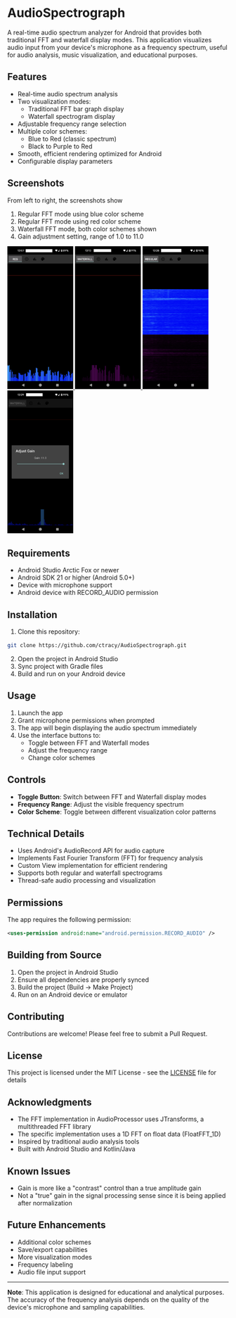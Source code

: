 # AudioSpectrograph

A real-time audio spectrum analyzer for Android that provides both traditional FFT and waterfall display modes. This application visualizes audio input from your device's microphone as a frequency spectrum, useful for audio analysis, music visualization, and educational purposes.

## Features

- Real-time audio spectrum analysis
- Two visualization modes:
  - Traditional FFT bar graph display
  - Waterfall spectrogram display
- Adjustable frequency range selection
- Multiple color schemes:
  - Blue to Red (classic spectrum)
  - Black to Purple to Red
- Smooth, efficient rendering optimized for Android
- Configurable display parameters

## Screenshots

From left to right, the screenshots show

1. Regular FFT mode using blue color scheme
2. Regular FFT mode using red color scheme
3. Waterfall FFT mode, both color schemes shown
4. Gain adjustment setting, range of 1.0 to 11.0

<p float="left">
  <a href="docs/screenshots/screen1.png">
    <img src="docs/screenshots/screen1.png" width="150" />
  </a>
  <a href="docs/screenshots/screen2.png">
    <img src="docs/screenshots/screen2.png" width="150" />
  </a>
  <a href="docs/screenshots/screen3.png">
    <img src="docs/screenshots/screen3.png" width="150" />
  </a>
  <a href="docs/screenshots/screen4.png">
    <img src="docs/screenshots/screen4.png" width="150" />
  </a>
</p>

## Requirements

- Android Studio Arctic Fox or newer
- Android SDK 21 or higher (Android 5.0+)
- Device with microphone support
- Android device with RECORD_AUDIO permission

## Installation

1. Clone this repository:
```bash
git clone https://github.com/ctracy/AudioSpectrograph.git
```

2. Open the project in Android Studio
3. Sync project with Gradle files
4. Build and run on your Android device

## Usage

1. Launch the app
2. Grant microphone permissions when prompted
3. The app will begin displaying the audio spectrum immediately
4. Use the interface buttons to:
   - Toggle between FFT and Waterfall modes
   - Adjust the frequency range
   - Change color schemes

## Controls

- **Toggle Button**: Switch between FFT and Waterfall display modes
- **Frequency Range**: Adjust the visible frequency spectrum
- **Color Scheme**: Toggle between different visualization color patterns

## Technical Details

- Uses Android's AudioRecord API for audio capture
- Implements Fast Fourier Transform (FFT) for frequency analysis
- Custom View implementation for efficient rendering
- Supports both regular and waterfall spectrograms
- Thread-safe audio processing and visualization

## Permissions

The app requires the following permission:
```xml
<uses-permission android:name="android.permission.RECORD_AUDIO" />
```

## Building from Source

1. Open the project in Android Studio
2. Ensure all dependencies are properly synced
3. Build the project (Build → Make Project)
4. Run on an Android device or emulator

## Contributing

Contributions are welcome! Please feel free to submit a Pull Request.

## License

This project is licensed under the MIT License - see the [LICENSE](LICENSE) file for details

## Acknowledgments

- The FFT implementation in AudioProcessor uses JTransforms, a multithreaded FFT library
- The specific implementation uses a 1D FFT on float data (FloatFFT_1D)
- Inspired by traditional audio analysis tools
- Built with Android Studio and Kotlin/Java

## Known Issues

- Gain is more like a "contrast" control than a true amplitude gain
- Not a "true" gain in the signal processing sense since it is being applied after normalization

## Future Enhancements

- Additional color schemes
- Save/export capabilities
- More visualization modes
- Frequency labeling
- Audio file input support

---

**Note**: This application is designed for educational and analytical purposes. The accuracy of the frequency analysis depends on the quality of the device's microphone and sampling capabilities.
